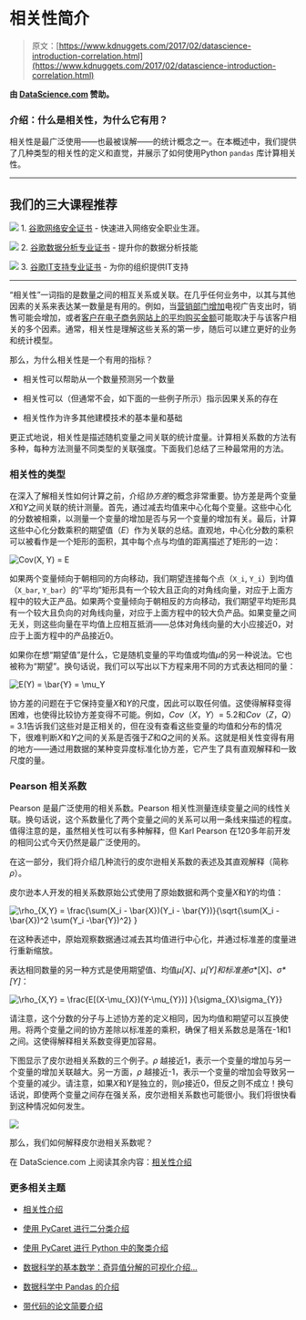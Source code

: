 # 相关性简介

> 原文：[https://www.kdnuggets.com/2017/02/datascience-introduction-correlation.html](https://www.kdnuggets.com/2017/02/datascience-introduction-correlation.html)

**由 [DataScience.com](https://www.datascience.com/blog/introduction-to-correlation-learn-data-science-tutorials) 赞助。**

### 介绍：什么是相关性，为什么它有用？

相关性是最广泛使用——也最被误解——的统计概念之一。在本概述中，我们提供了几种类型的相关性的定义和直觉，并展示了如何使用Python `pandas` 库计算相关性。

* * *

## 我们的三大课程推荐

![](../Images/0244c01ba9267c002ef39d4907e0b8fb.png) 1\. [谷歌网络安全证书](https://www.kdnuggets.com/google-cybersecurity) - 快速进入网络安全职业生涯。

![](../Images/e225c49c3c91745821c8c0368bf04711.png) 2\. [谷歌数据分析专业证书](https://www.kdnuggets.com/google-data-analytics) - 提升你的数据分析技能

![](../Images/0244c01ba9267c002ef39d4907e0b8fb.png) 3\. [谷歌IT支持专业证书](https://www.kdnuggets.com/google-itsupport) - 为你的组织提供IT支持

* * *

“相关性”一词指的是数量之间的相互关系或关联。在几乎任何业务中，以其与其他因素的关系来表达某一数量是有用的。例如，当[营销部门增加](https://www.datascience.com/blog/data-science-and-predictive-modeling-for-marketers)电视广告支出时，销售可能会增加，或者[客户在电子商务网站上的平均购买金额](https://www.datascience.com/blog/capturing-better-customers-with-lifetime-value-modeling)可能取决于与该客户相关的多个因素。通常，相关性是理解这些关系的第一步，随后可以建立更好的业务和统计模型。

那么，为什么相关性是一个有用的指标？

+   相关性可以帮助从一个数量预测另一个数量

+   相关性可以（但通常不会，如下面的一些例子所示）指示因果关系的存在

+   相关性作为许多其他建模技术的基本量和基础

更正式地说，相关性是描述随机变量之间关联的统计度量。计算相关系数的方法有多种，每种方法测量不同类型的关联强度。下面我们总结了三种最常用的方法。

### 相关性的类型

在深入了解相关性如何计算之前，介绍*协方差*的概念非常重要。协方差是两个变量*X*和*Y*之间关联的统计测量。首先，通过减去均值来中心化每个变量。这些中心化的分数被相乘，以测量一个变量的增加是否与另一个变量的增加有关。最后，计算这些中心化分数乘积的期望值（*E*）作为关联的总结。直观地，中心化分数的乘积可以被看作是一个矩形的面积，其中每个点与均值的距离描述了矩形的一边：

![$$Cov(X, Y) = E $$](../Images/c34466377253011b6ccc4a7f919108a5.png)

如果两个变量倾向于朝相同的方向移动，我们期望连接每个点（`X_i`, `Y_i`）到均值（`X_bar`, `Y_bar`）的“平均”矩形具有一个较大且正向的对角线向量，对应于上面方程中的较大正产品。如果两个变量倾向于朝相反的方向移动，我们期望平均矩形具有一个较大且负向的对角线向量，对应于上面方程中的较大负产品。如果变量之间无关，则这些向量在平均值上应相互抵消——总体对角线向量的大小应接近0，对应于上面方程中的产品接近0。

如果你在想“期望值”是什么，它是随机变量的平均值或均值*μ*的另一种说法。它也被称为“期望”。换句话说，我们可以写出以下方程来用不同的方式表达相同的量：

![$E(Y) = \bar{Y} = \mu_Y$](../Images/ce3d5bc1a02dc97c1484cbdb47ace4b3.png)

协方差的问题在于它保持变量*X*和*Y*的尺度，因此可以取任何值。这使得解释变得困难，也使得比较协方差变得不可能。例如，*Cov*（*X*，*Y*）= 5.2和*Cov*（*Z*，*Q*）= 3.1告诉我们这些对是正相关的，但在没有查看这些变量的均值和分布的情况下，很难判断*X*和*Y*之间的关系是否强于*Z*和*Q*之间的关系。这就是相关性变得有用的地方——通过用数据的某种变异度标准化协方差，它产生了具有直观解释和一致尺度的量。

### Pearson 相关系数

Pearson 是最广泛使用的相关系数。Pearson 相关性测量连续变量之间的线性关联。换句话说，这个系数量化了两个变量之间的关系可以用一条线来描述的程度。值得注意的是，虽然相关性可以有多种解释，但 Karl Pearson 在120多年前开发的相同公式今天仍然是最广泛使用的。

在这一部分，我们将介绍几种流行的皮尔逊相关系数的表述及其直观解释（简称*ρ*）。

皮尔逊本人开发的相关系数原始公式使用了原始数据和两个变量*X*和*Y*的均值：

![$$ \rho_{X,Y} = \frac{\sum(X_i - \bar{X})(Y_i - \bar{Y})}{\sqrt{\sum(X_i - \bar{X})^2 \sum(Y_i -\bar{Y})^2} } $$](../Images/37095e24cc09cb5933b5930662fafc5e.png)

在这种表述中，原始观察数据通过减去其均值进行中心化，并通过标准差的度量进行重新缩放。

表达相同数量的另一种方式是使用期望值、均值*μ[X]*、*μ[Y]*和标准差*σ**[X]*、*σ**[Y]*：

![$$ \rho_{X,Y} = \frac{E[(X-\mu_{X})(Y-\mu_{Y})] }{\sigma_{X}\sigma_{Y}}$$](../Images/05c9de55054695689e263cf82293bb76.png)

请注意，这个分数的分子与上述协方差的定义相同，因为均值和期望可以互换使用。将两个变量之间的协方差除以标准差的乘积，确保了相关系数总是落在-1和1之间。这使得解释相关系数变得更加容易。

下图显示了皮尔逊相关系数的三个例子。*ρ* 越接近1，表示一个变量的增加与另一个变量的增加关联越大。另一方面，*ρ* 越接近-1，表示一个变量的增加会导致另一个变量的减少。请注意，如果*X*和*Y*是独立的，则*ρ*接近0，但反之则不成立！换句话说，即使两个变量之间存在强关系，皮尔逊相关系数也可能很小。我们将很快看到这种情况如何发生。

![](../Images/ac977f11f9ff30a81755703fa11cfa31.png)

那么，我们如何解释皮尔逊相关系数呢？

在 DataScience.com 上阅读其余内容：[相关性介绍](https://www.datascience.com/blog/introduction-to-correlation-learn-data-science-tutorials)

### 更多相关主题

+   [相关性介绍](https://www.kdnuggets.com/2023/05/introduction-correlation.html)

+   [使用 PyCaret 进行二分类介绍](https://www.kdnuggets.com/2021/12/introduction-binary-classification-pycaret.html)

+   [使用 PyCaret 进行 Python 中的聚类介绍](https://www.kdnuggets.com/2021/12/introduction-clustering-python-pycaret.html)

+   [数据科学的基本数学：奇异值分解的可视化介绍…](https://www.kdnuggets.com/2022/06/essential-math-data-science-visual-introduction-singular-value-decomposition.html)

+   [数据科学中 Pandas 的介绍](https://www.kdnuggets.com/2020/06/introduction-pandas-data-science.html)

+   [带代码的论文简要介绍](https://www.kdnuggets.com/2022/04/brief-introduction-papers-code.html)
